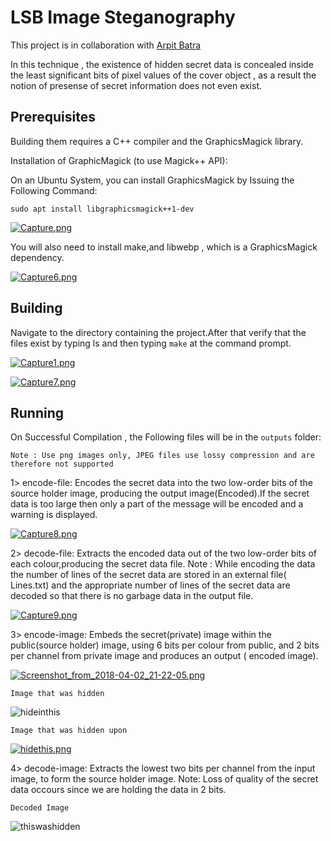 # LSB Image Steganography

This project is in  collaboration with [Arpit Batra](https://www.github.com/ArpitBatra123 "Arpit Batra")

In this technique , the existence of hidden secret data is concealed inside the least significant bits of pixel values of the cover object , as a result the notion of presense of secret information does not even exist.

## Prerequisites

Building them requires a C++ compiler and the GraphicsMagick library.

Installation of GraphicMagick (to use Magick++ API):

On an Ubuntu System, you can install GraphicsMagick by Issuing the Following Command:

`sudo apt install libgraphicsmagick++1-dev`

[![Capture.png](https://s9.postimg.org/idbia42b3/Capture.png)](https://postimg.org/image/595xxfa97/)

You will also need to install make,and libwebp , which is a GraphicsMagick dependency.

[![Capture6.png](https://s9.postimg.org/p3rzjk4wf/Capture6.png)](https://postimg.org/image/wjr95csln/)

## Building

Navigate to the directory containing the project.After that verify that the files exist by typing ls and then typing `make` at the command prompt.

[![Capture1.png](https://s9.postimg.org/denzvl67z/Capture1.png)](https://postimg.org/image/hb1brkr7f/)

[![Capture7.png](https://s9.postimg.org/6bg4fylcv/Capture7.png)](https://postimg.org/image/95j9teniz/)


## Running 

On Successful Compilation , the Following files will be in the `outputs` folder:

`Note : Use png images only, JPEG files use lossy compression and are therefore not supported`

1> encode-file: 
Encodes the secret data into the two low-order bits of the source holder image, producing the output image(Encoded).If  the secret data is too large then only a part of the message will be encoded and a warning is displayed.

[![Capture8.png](https://s9.postimg.org/hf4bz714v/Capture8.png)](https://postimg.org/image/vybh0lu9n/)


2> decode-file: 
Extracts the encoded data out of the two low-order bits of each colour,producing the secret data file. 
Note : While encoding the data the number of lines of the secret data are stored  in an external file( Lines.txt) and the appropriate number of lines of the secret data are decoded so that there is no garbage data in the output file.
 
 [![Capture9.png](https://s9.postimg.org/rcfcs910v/Capture9.png)](https://postimg.org/image/9z52de5pn/)


3> encode-image:
Embeds the secret(private)  image within the public(source holder) image, using 6 bits per colour from public, and 2 bits per channel from private image and produces an output ( encoded image).

[![Screenshot_from_2018-04-02_21-22-05.png](https://s9.postimg.org/mt7pkuqn3/Screenshot_from_2018-04-02_21-22-05.png)](https://postimg.org/image/c6dwffihn/)

`Image that was hidden` 

![hideinthis](https://user-images.githubusercontent.com/21967563/38193537-2cd74808-3690-11e8-832d-8a16c8326f9e.png)


`Image that was hidden upon`


[![hidethis.png](https://s9.postimg.org/eay9gicen/hidethis.png)](https://postimg.org/image/yibp8t9vv/)



4> decode-image:
Extracts the lowest two bits per channel from the input image, to form the source holder image.
Note: Loss of quality of the secret data occours since we are holding the data in 2 bits.

`Decoded Image`

![thiswashidden](https://user-images.githubusercontent.com/21967563/38193591-6429efb8-3690-11e8-86ee-87e9740d51c8.png)






